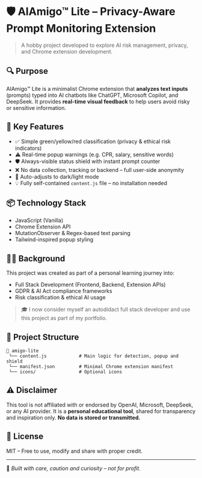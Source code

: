 # 🛡️ AIAmigo™ Lite – Privacy-Aware Prompt Monitoring Extension

> A hobby project developed to explore AI risk management, privacy, and Chrome extension development.

## 🔍 Purpose
AIAmigo™ Lite is a minimalist Chrome extension that **analyzes text inputs** (prompts) typed into AI chatbots like ChatGPT, Microsoft Copilot, and DeepSeek. It provides **real-time visual feedback** to help users avoid risky or sensitive information.

## 🧩 Key Features
- ✅ Simple green/yellow/red classification (privacy & ethical risk indicators)
- ⚠️ Real-time popup warnings (e.g. CPR, salary, sensitive words)
- 🛡️ Always-visible status shield with instant prompt counter
- ❌ No data collection, tracking or backend – full user-side anonymity
- 🌙 Auto-adjusts to dark/light mode
- 💡 Fully self-contained `content.js` file – no installation needed

## 📦 Technology Stack
- JavaScript (Vanilla)
- Chrome Extension API
- MutationObserver & Regex-based text parsing
- Tailwind-inspired popup styling

## 👨‍💻 Background
This project was created as part of a personal learning journey into:
- Full Stack Development (Frontend, Backend, Extension APIs)
- GDPR & AI Act compliance frameworks
- Risk classification & ethical AI usage

> 🎓 I now consider myself an autodidact full stack developer and use this project as part of my portfolio.

## 📂 Project Structure
```
📁 amigo-lite
 └── content.js            # Main logic for detection, popup and shield
 └── manifest.json         # Minimal Chrome extension manifest
 └── icons/                # Optional icons
```

## ⚠️ Disclaimer
This tool is not affiliated with or endorsed by OpenAI, Microsoft, DeepSeek, or any AI provider. It is a **personal educational tool**, shared for transparency and inspiration only. **No data is stored or transmitted.**

## 📜 License
MIT – Free to use, modify and share with proper credit.

---

🧠 *Built with care, caution and curiosity – not for profit.*
